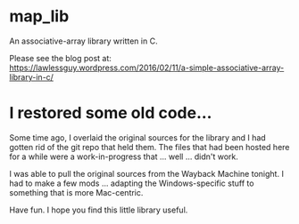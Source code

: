 # map_lib
An associative-array library written in C.

Please see the blog post at: https://lawlessguy.wordpress.com/2016/02/11/a-simple-associative-array-library-in-c/

# I restored some old code...

Some time ago, I overlaid the original sources for the library and I had gotten rid of the git repo that held them. The files that had been hosted here for a while were a work-in-progress that ... well ... didn't work.

I was able to pull the original sources from the Wayback Machine tonight.  I had to make a few mods ... adapting the Windows-specific stuff to something that is more Mac-centric.

Have fun. I hope you find this little library useful.
